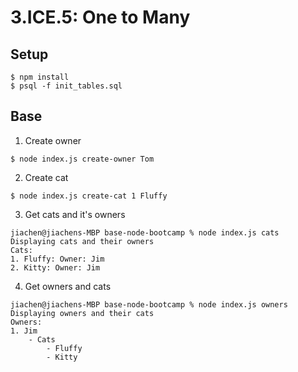 # 3.ICE.5: One to Many

## Setup

```
$ npm install
$ psql -f init_tables.sql
```

## Base

1. Create owner

```
$ node index.js create-owner Tom
```

2. Create cat

```
$ node index.js create-cat 1 Fluffy
```

3. Get cats and it's owners

```
jiachen@jiachens-MBP base-node-bootcamp % node index.js cats
Displaying cats and their owners
Cats:
1. Fluffy: Owner: Jim
2. Kitty: Owner: Jim
```

4. Get owners and cats

```
jiachen@jiachens-MBP base-node-bootcamp % node index.js owners
Displaying owners and their cats
Owners:
1. Jim
    - Cats
        - Fluffy
        - Kitty
```
